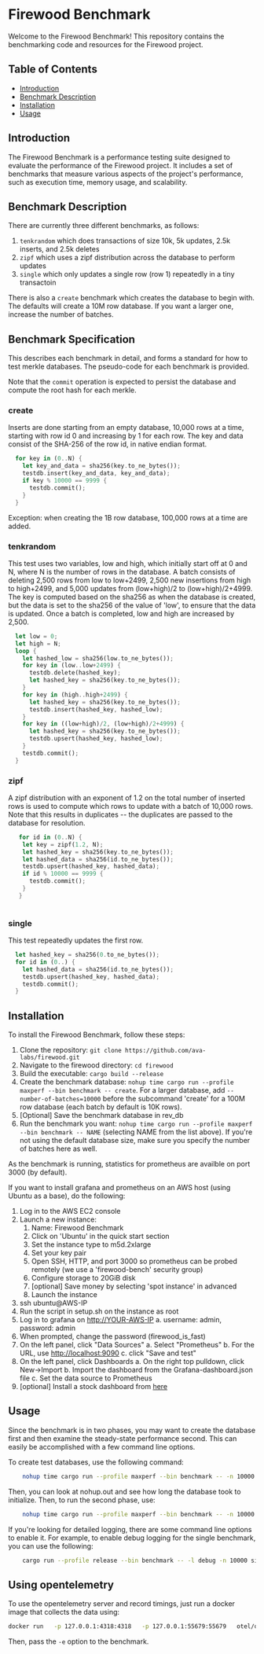 # Firewood Benchmark

Welcome to the Firewood Benchmark! This repository contains the benchmarking code and resources for the Firewood project.

## Table of Contents

- [Introduction](#introduction)
- [Benchmark Description](#benchmark-description)
- [Installation](#installation)
- [Usage](#usage)

## Introduction

The Firewood Benchmark is a performance testing suite designed to evaluate the performance of the Firewood project. It includes a set of benchmarks that measure various aspects of the project's performance, such as execution time, memory usage, and scalability.

## Benchmark Description

There are currently three different benchmarks, as follows:

1. `tenkrandom` which does transactions of size 10k, 5k updates, 2.5k inserts, and 2.5k deletes
2. `zipf` which uses a zipf distribution across the database to perform updates
3. `single` which only updates a single row (row 1) repeatedly in a tiny transactoin

There is also a `create` benchmark which creates the database to begin with. The defaults will create
a 10M row database. If you want a larger one, increase the number of batches.

## Benchmark Specification

This describes each benchmark in detail, and forms a standard for how to test merkle databases. The pseudo-code for each
benchmark is provided.

Note that the `commit` operation is expected to persist the database and compute the root hash for each merkle.

### create

Inserts are done starting from an empty database, 10,000 rows at a time, starting with row id 0 and increasing by 1 for each row.
The key and data consist of the SHA-256 of the row id, in native endian format.

```rust
  for key in (0..N) {
    let key_and_data = sha256(key.to_ne_bytes());
    testdb.insert(key_and_data, key_and_data);
    if key % 10000 == 9999 {
      testdb.commit();
    }
  }
```

Exception: when creating the 1B row database, 100,000 rows at a time are added.

### tenkrandom

This test uses two variables, low and high, which initially start off at 0 and N, where N is the number of rows in the database.
A batch consists of deleting 2,500 rows from low to low+2499, 2,500 new insertions from high to high+2499, and 5,000 updates from (low+high)/2 to (low+high)/2+4999. The key is computed based on the sha256 as when the database is created, but the data is set to the sha256 of the value of 'low', to ensure that the data is updated. Once a batch is completed, low and high are increased by 2,500.

```rust
  let low = 0;
  let high = N;
  loop {
    let hashed_low = sha256(low.to_ne_bytes());
    for key in (low..low+2499) {
      testdb.delete(hashed_key);
      let hashed_key = sha256(key.to_ne_bytes());
    }
    for key in (high..high+2499) {
      let hashed_key = sha256(key.to_ne_bytes());
      testdb.insert(hashed_key, hashed_low);
    }
    for key in ((low+high)/2, (low+high)/2+4999) {
      let hashed_key = sha256(key.to_ne_bytes());
      testdb.upsert(hashed_key, hashed_low);
    }
    testdb.commit();
  }
```

### zipf

A zipf distribution with an exponent of 1.2 on the total number of inserted rows is used to compute which rows to update with a batch of 10,000 rows. Note that this results in duplicates -- the duplicates are passed to the database for resolution.

```rust
   for id in (0..N) {
    let key = zipf(1.2, N);
    let hashed_key = sha256(key.to_ne_bytes());
    let hashed_data = sha256(id.to_ne_bytes());
    testdb.upsert(hashed_key, hashed_data);
    if id % 10000 == 9999 {
      testdb.commit();
    }
   }
  
```

### single

This test repeatedly updates the first row.

```rust
  let hashed_key = sha256(0.to_ne_bytes());
  for id in (0..) {
    let hashed_data = sha256(id.to_ne_bytes());
    testdb.upsert(hashed_key, hashed_data);
    testdb.commit(); 
  }
```

## Installation

To install the Firewood Benchmark, follow these steps:

1. Clone the repository: `git clone https://github.com/ava-labs/firewood.git`
2. Navigate to the firewood directory: `cd firewood`
3. Build the executable: `cargo build --release`
4. Create the benchmark database: `nohup time cargo run --profile maxperf --bin benchmark -- create`. For a larger database, add `--number-of-batches=10000` before the subcommand 'create' for a 100M row database (each batch by default is 10K rows).
5. \[Optional] Save the benchmark database in rev_db
6. Run the benchmark you want: `nohup time cargo run --profile maxperf --bin benchmark -- NAME` (selecting NAME from the list above). If you're not using the default database size, make sure you specify the number of batches here as well.

As the benchmark is running, statistics for prometheus are availble on port 3000 (by default).

If you want to install grafana and prometheus on an AWS host (using Ubuntu as a base), do the following:

1. Log in to the AWS EC2 console
2. Launch a new instance:
   1. Name: Firewood Benchmark
   2. Click on 'Ubuntu' in the quick start section
   3. Set the instance type to m5d.2xlarge
   4. Set your key pair
   5. Open SSH, HTTP, and port 3000 so prometheus can be probed remotely (we use a 'firewood-bench' security group)
   6. Configure storage to 20GiB disk
   7. \[optional] Save money by selecting 'spot instance' in advanced
   8. Launch the instance
3. ssh ubuntu@AWS-IP
4. Run the script in setup.sh on the instance as root
5. Log in to grafana on <http://YOUR-AWS-IP>
  a. username: admin, password: admin
6. When prompted, change the password (firewood_is_fast)
7. On the left panel, click "Data Sources"
  a. Select "Prometheus"
  b. For the URL, use <http://localhost:9090>
  c. click "Save and test"
8. On the left panel, click Dashboards
  a. On the right top pulldown, click New->Import
  b. Import the dashboard from the Grafana-dashboard.json file
  c. Set the data source to Prometheus
9. \[optional] Install a stock dashboard from [here](https://grafana.com/grafana/dashboards/1860-node-exporter-full/)

## Usage

Since the benchmark is in two phases, you may want to create the database first and then
examine the steady-state performance second. This can easily be accomplished with a few
command line options.

To create test databases, use the following command:

```sh
    nohup time cargo run --profile maxperf --bin benchmark -- -n 10000 create
```

Then, you can look at nohup.out and see how long the database took to initialize. Then, to run
the second phase, use:

```sh
    nohup time cargo run --profile maxperf --bin benchmark -- -n 10000 zipf
```

If you're looking for detailed logging, there are some command line options to enable it. For example, to enable debug logging for the single benchmark, you can use the following:

```sh
    cargo run --profile release --bin benchmark -- -l debug -n 10000 single
```

## Using opentelemetry

To use the opentelemetry server and record timings, just run a docker image that collects the data using:

```sh
docker run   -p 127.0.0.1:4318:4318   -p 127.0.0.1:55679:55679   otel/opentelemetry-collector-contrib:0.97.0   2>&1
```

Then, pass the `-e` option to the benchmark.
